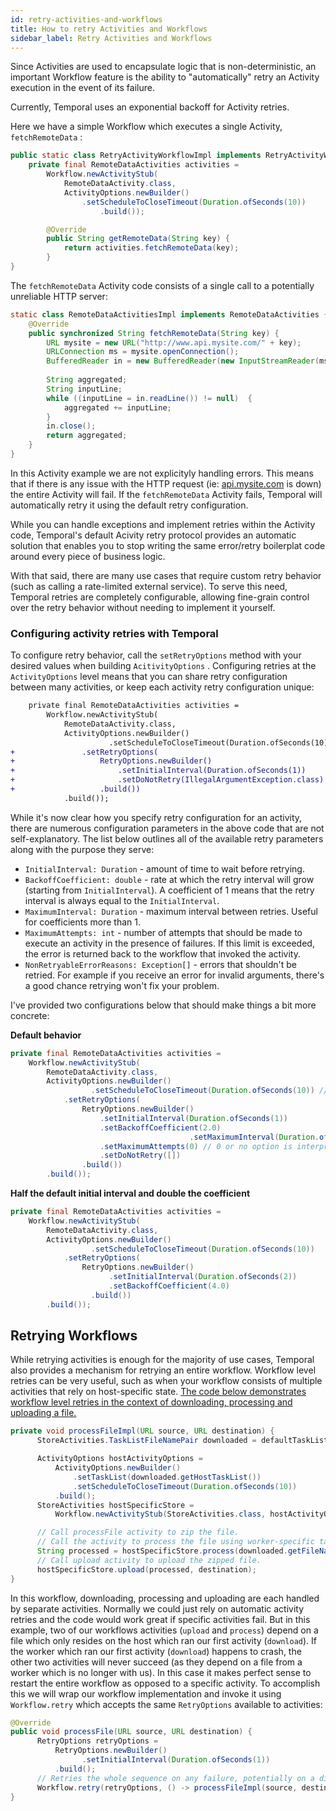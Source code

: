 ```yaml
---
id: retry-activities-and-workflows
title: How to retry Activities and Workflows
sidebar_label: Retry Activities and Workflows
---
```


Since Activities are used to encapsulate logic that is non-deterministic, an important Workflow feature is the ability to "automatically" retry an Activity execution in the event of its failure.

Currently, Temporal uses an exponential backoff for Activity retries.

Here we have a simple Workflow which executes a single Activity, `fetchRemoteData` :

```java
public static class RetryActivityWorkflowImpl implements RetryActivityWorkflow {
    private final RemoteDataActivities activities =
        Workflow.newActivityStub(
            RemoteDataActivity.class,
            ActivityOptions.newBuilder()
	            .setScheduleToCloseTimeout(Duration.ofSeconds(10))
				    .build());

        @Override
		public String getRemoteData(String key) {
		    return activities.fetchRemoteData(key);
		}
}
```

The `fetchRemoteData` Activity code consists of a single call to a potentially unreliable HTTP server:

```java
static class RemoteDataActivitiesImpl implements RemoteDataActivities {
    @Override
    public synchronized String fetchRemoteData(String key) {
        URL mysite = new URL("http://www.api.mysite.com/" + key);
        URLConnection ms = mysite.openConnection();
        BufferedReader in = new BufferedReader(new InputStreamReader(ms.getInputStream()));
            
        String aggregated;
        String inputLine;
        while ((inputLine = in.readLine()) != null)  {
            aggregated += inputLine;
        }
        in.close();
        return aggregated;
    }
}
```

In this Activity example we are not explicityly handling errors. This means that if there is any issue with the HTTP request (ie: [api.mysite.com](http://api.mysite.com) is down) the entire Activity will fail. If the `fetchRemoteData` Activity fails, Temporal will automatically retry it using the default retry configuration.

While you can handle exceptions and implement retries within the Activity code, Temporal's default Acivity retry protocol provides an automatic solution that enables you to stop writing the same error/retry boilerplat code around every piece of business logic.


With that said, there are many use cases that require custom retry behavior (such as calling a rate-limited external service). To serve this need, Temporal retries are completely configurable, allowing fine-grain control over the retry behavior without needing to implement it yourself.

### Configuring activity retries with Temporal

To configure retry behavior, call the `setRetryOptions` method with your desired values when building `AcitivityOptions` . Configuring retries at the `ActivityOptions` level means that you can share retry configuration between many activities, or keep each activity retry configuration unique:

```diff
    private final RemoteDataActivities activities =
        Workflow.newActivityStub(
            RemoteDataActivity.class,
            ActivityOptions.newBuilder()
			          .setScheduleToCloseTimeout(Duration.ofSeconds(10))
+               .setRetryOptions(
+                   RetryOptions.newBuilder()
+                       .setInitialInterval(Duration.ofSeconds(1))
+                       .setDoNotRetry(IllegalArgumentException.class)
+                   .build())
            .build());
```

While it's now clear how you specify retry configuration for an activity, there are numerous configuration parameters in the above code that are not self-explanatory. The list below outlines all of the available retry parameters along with the purpose they serve:

- `InitialInterval: Duration` -  amount of time to wait before retrying.
- `BackoffCoefficient: double` - rate at which the retry interval will grow (starting from `InitialInterval`). A coefficient of 1 means that the retry interval is always equal to the `InitialInterval`.
- `MaximumInterval: Duration` - maximum interval between retries. Useful for coefficients more than 1.
- `MaximumAttempts: int` - number of attempts that should be made to execute an activity in the presence of failures. If this limit is exceeded, the error is returned back to the workflow that invoked the activity.
- `NonRetryableErrorReasons: Exception[]` - errors that shouldn't be retried. For example if you receive an error for invalid arguments, there's a good chance retrying won't fix your problem.

I've provided two configurations below that should make things a bit more concrete:

**Default behavior**

```java
private final RemoteDataActivities activities =
    Workflow.newActivityStub(
        RemoteDataActivity.class,
        ActivityOptions.newBuilder()
			      .setScheduleToCloseTimeout(Duration.ofSeconds(10)) // scheduleToClose is required and therefore has no default
            .setRetryOptions(
                RetryOptions.newBuilder()
                    .setInitialInterval(Duration.ofSeconds(1))
                    .setBackoffCoefficient(2.0)
										.setMaximumInterval(Duration.ofSeconds(100))
                    .setMaximumAttempts(0) // 0 or no option is interpreted as infinite
                    .setDoNotRetry([])
                .build())
        .build());
```

**Half the default initial interval and double the coefficient**

```java
private final RemoteDataActivities activities =
    Workflow.newActivityStub(
        RemoteDataActivity.class,
        ActivityOptions.newBuilder()
			      .setScheduleToCloseTimeout(Duration.ofSeconds(10))
            .setRetryOptions(
                RetryOptions.newBuilder()
	                  .setInitialInterval(Duration.ofSeconds(2))
	                  .setBackoffCoefficient(4.0)
	              .build())
        .build());
```

## Retrying Workflows

While retrying activities is enough for the majority of use cases, Temporal also provides a mechanism for retrying an entire workflow. Workflow level retries can be very useful, such as when your workflow consists of multiple activities that rely on host-specific state. [The code below demonstrates workflow level retries in the context of downloading, processing and uploading a file.](https://github.com/temporalio/temporal-java-samples/tree/master/src/main/java/io/temporal/samples/fileprocessing)

```java
private void processFileImpl(URL source, URL destination) {
	  StoreActivities.TaskListFileNamePair downloaded = defaultTaskListStore.download(source);

	  ActivityOptions hostActivityOptions =
	      ActivityOptions.newBuilder()
	          .setTaskList(downloaded.getHostTaskList())
	          .setScheduleToCloseTimeout(Duration.ofSeconds(10))
	      .build();
	  StoreActivities hostSpecificStore =
	      Workflow.newActivityStub(StoreActivities.class, hostActivityOptions);

	  // Call processFile activity to zip the file.
	  // Call the activity to process the file using worker-specific task list.
	  String processed = hostSpecificStore.process(downloaded.getFileName());
	  // Call upload activity to upload the zipped file.
	  hostSpecificStore.upload(processed, destination);
}
```

In this workflow, downloading, processing and uploading are each handled by separate activities. Normally we could just rely on automatic activity retries and the code would work great if specific activities fail. But in this example, two of our workflows activities (`upload` and `process`) depend on a file which only resides on the host which ran our first activity (`download`). If the worker which ran our first activity (`download`) happens to crash, the other two activities will never succeed (as they depend on a file from a worker which is no longer with us). In this case it makes perfect sense to restart the entire workflow as opposed to a specific activity. To accomplish this we will wrap our workflow implementation and invoke it using `Workflow.retry` which accepts the same `RetryOptions` available to activities:

```java
@Override
public void processFile(URL source, URL destination) {
	  RetryOptions retryOptions =
	      RetryOptions.newBuilder()
		        .setInitialInterval(Duration.ofSeconds(1))
	      .build();
	  // Retries the whole sequence on any failure, potentially on a different host.
	  Workflow.retry(retryOptions, () -> processFileImpl(source, destination));
}
```

